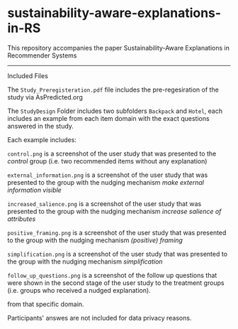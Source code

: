 # sustainability-aware-explanations-in-RS

This repository accompanies the paper Sustainability-Aware Explanations in Recommender Systems

---

Included Files

The `Study_Preregisteration.pdf` file includes the pre-regesiration of the study via AsPredicted.org


The `StudyDesign` Folder includes two subfolders `Backpack` and `Hotel`, each includes an example from each item domain with the exact questions answered in the study.

Each example includes: 

`control.png` is a screenshot of the user study that was presented to the *control* group (i.e. two recommended items without any explanation) 

`external_information.png` is a screenshot of the user study that was presented to the group with the nudging mechanism *make external information visible*  

`increased_salience.png` is a screenshot of the user study that was presented to the group with the nudging mechanism *increase salience of attributes*  

`positive_framing.png` is a screenshot of the user study that was presented to the group with the nudging mechanism *(positive) framing*  

`simplification.png` is a screenshot of the user study that was presented to the group with the nudging mechanism *simplification*  


`follow_up_questions.png` is a screenshot of the follow up questions that were shown in the second stage of the user study to the treatment groups (i.e. groups who received a nudged explanation). 


from that specific domain.


Participants' answes are not included for data privacy reasons.

